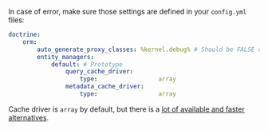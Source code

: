 In case of error, make sure those settings are defined in your `config.yml` files:

```yml
doctrine:
    orm:
        auto_generate_proxy_classes: %kernel.debug% # Should be FALSE on production
        entity_managers:
            default: # Prototype
                query_cache_driver:
                    type:                 array
                metadata_cache_driver:
                    type:                 array

```

Cache driver is `array` by default, but there is a [lot of available and faster alternatives](https://github.com/doctrine/cache/tree/master/lib/Doctrine/Common/Cache).
